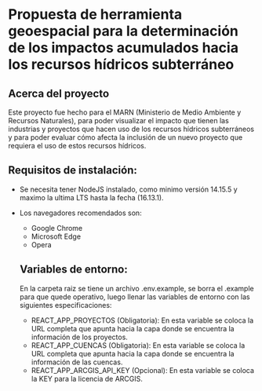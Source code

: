 # Propuesta de herramienta geoespacial para la determinación de los impactos acumulados hacia los recursos hídricos subterráneo  

## Acerca del proyecto  
Este proyecto fue hecho para el MARN (Ministerio de Medio Ambiente y Recursos Naturales), para poder visualizar el impacto que tienen las industrias y proyectos que hacen uso de los recursos hídricos subterráneos y para poder evaluar cómo afecta la inclusión de un nuevo proyecto que requiera el uso de estos recursos hídricos.

## Requisitos de instalación:
- Se necesita tener NodeJS instalado, como minimo versión 14.15.5 y maximo la ultima LTS hasta la fecha (16.13.1).  
- Los navegadores recomendados son:
  -  Google Chrome
  -  Microsoft Edge
  -  Opera
  
  ## Variables de entorno:    
  En la carpeta raiz se tiene un archivo .env.example, se borra el .example para que quede operativo, luego llenar las variables de entorno con las siguientes especificaciones:    
  - REACT_APP_PROYECTOS (Obligatoria): En esta variable se coloca la URL completa que apunta hacia la capa donde se encuentra la información de los proyectos.
  - REACT_APP_CUENCAS (Obligatoria): En esta variable se coloca la URL completa que apunta hacia la capa donde se encuentra la información de las cuencas.
  - REACT_APP_ARCGIS_API_KEY (Opcional): En esta variable se coloca la KEY para la licencia de ARCGIS.
